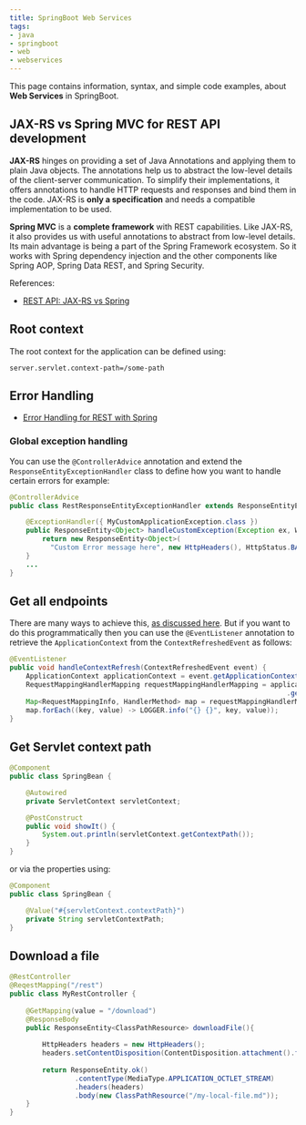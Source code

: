 ```yaml
---
title: SpringBoot Web Services
tags:
- java
- springboot
- web
- webservices
---
```

 
This page contains information, syntax, and simple code examples, about **Web Services** in SpringBoot.
<!--more-->

## JAX-RS vs Spring MVC for REST API development

**JAX-RS** hinges on providing a set of Java Annotations and applying them to plain Java objects. 
The annotations help us to abstract the low-level details of the client-server communication. 
To simplify their implementations, it offers annotations to handle HTTP requests and responses and bind them in the code. 
JAX-RS is **only a specification** and needs a compatible implementation to be used.

**Spring MVC** is a **complete framework** with REST capabilities. 
Like JAX-RS, it also provides us with useful annotations to abstract from low-level details. 
Its main advantage is being a part of the Spring Framework ecosystem. So it works with Spring dependency injection
and the other components like Spring AOP, Spring Data REST, and Spring Security.

References:
* [REST API: JAX-RS vs Spring](https://www.baeldung.com/rest-api-jax-rs-vs-spring)

## Root context

The root context for the application can be defined using:

```properties
server.servlet.context-path=/some-path
```

## Error Handling

* [Error Handling for REST with Spring](https://www.baeldung.com/exception-handling-for-rest-with-spring)


### Global exception handling

You can use the ``@ControllerAdvice`` annotation and extend the `ResponseEntityExceptionHandler` class to define how you
want to handle certain errors for example:

```java
@ControllerAdvice
public class RestResponseEntityExceptionHandler extends ResponseEntityExceptionHandler {

    @ExceptionHandler({ MyCustomApplicationException.class })
    public ResponseEntity<Object> handleCustomException(Exception ex, WebRequest request) {
        return new ResponseEntity<Object>(
          "Custom Error message here", new HttpHeaders(), HttpStatus.BAD_REQUEST);
    }
    ...
}
```

## Get all endpoints

There are many ways to achieve this, [as discussed here](https://www.baeldung.com/spring-boot-get-all-endpoints). 
But if you want to do this programmatically then you can use the `@EventListener` annotation to retrieve the `ApplicationContext`
from the `ContextRefreshedEvent` as follows:
```java
@EventListener
public void handleContextRefresh(ContextRefreshedEvent event) {
    ApplicationContext applicationContext = event.getApplicationContext();
    RequestMappingHandlerMapping requestMappingHandlerMapping = applicationContext
                                                                    .getBean("requestMappingHandlerMapping", RequestMappingHandlerMapping.class);
    Map<RequestMappingInfo, HandlerMethod> map = requestMappingHandlerMapping.getHandlerMethods();
    map.forEach((key, value) -> LOGGER.info("{} {}", key, value));
}
```

## Get Servlet context path

```java
@Component
public class SpringBean {

    @Autowired
    private ServletContext servletContext;

    @PostConstruct
    public void showIt() {
        System.out.println(servletContext.getContextPath());
    }
}
```
or via the properties using:
```java
@Component
public class SpringBean {

    @Value("#{servletContext.contextPath}")
    private String servletContextPath;
}
```
 
## Download a file

```java
@RestController
@ReqestMapping("/rest")
public class MyRestController {
    
    @GetMapping(value = "/download")
    @ResponseBody
    public ResponseEntity<ClassPathResource> downloadFile(){
        
        HttpHeaders headers = new HttpHeaders();
        headers.setContentDisposition(ContentDisposition.attachment().filename("my-file.txt").build());
        
        return ResponseEntity.ok()
                .contentType(MediaType.APPLICATION_OCTLET_STREAM)
                .headers(headers)
                .body(new ClassPathResource("/my-local-file.md"));
    }
}
```